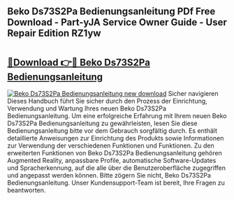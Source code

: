 ## Beko Ds73S2Pa Bedienungsanleitung PDf Free Download - Part-yJA Service Owner Guide - User Repair Edition RZ1yw

# <h2><a href="http://df10cip.blite.top/?on=Beko+Ds73S2Pa+Bedienungsanleitung">🔗Download 👉🔴 Beko Ds73S2Pa Bedienungsanleitung</a></h2>

[![Beko Ds73S2Pa Bedienungsanleitung new download](https://i.imgur.com/lujVjoI.png)](http://df10cip.blite.top/?on=Beko+Ds73S2Pa+Bedienungsanleitung)
Sicher navigieren Dieses Handbuch führt Sie sicher durch den Prozess der Einrichtung, Verwendung und Wartung Ihres neuen Beko Ds73S2Pa Bedienungsanleitung. Um eine erfolgreiche Erfahrung mit Ihrem neuen Beko Ds73S2Pa Bedienungsanleitung zu gewährleisten, lesen Sie diese Bedienungsanleitung bitte vor dem Gebrauch sorgfältig durch. Es enthält detaillierte Anweisungen zur Einrichtung des Produkts sowie Informationen zur Verwendung der verschiedenen Funktionen und Funktionen. Zu den erweiterten Funktionen von Beko Ds73S2Pa Bedienungsanleitung gehören Augmented Reality, anpassbare Profile, automatische Software-Updates und Spracherkennung, auf die alle über die Benutzeroberfläche zugegriffen und angepasst werden können. Bitte zögern Sie nicht, Beko Ds73S2Pa Bedienungsanleitung. Unser Kundensupport-Team ist bereit, Ihre Fragen zu beantworten.
